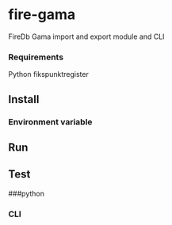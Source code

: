 # fire-gama
FireDb Gama import and export module and CLI

### Requirements
Python
fikspunktregister

## Install

### Environment variable

## Run

## Test

###python


### CLI 
